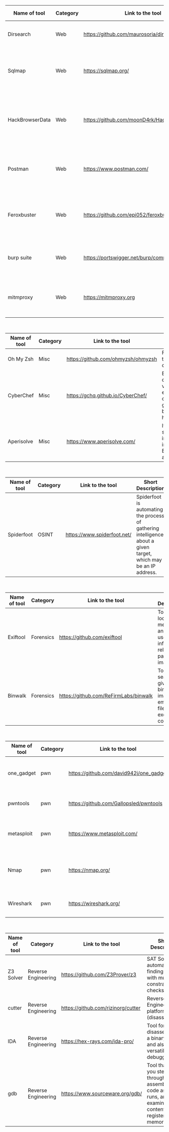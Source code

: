 | Name of tool     | Category            | Link to the tool                            | Short Discription                                                                                                                              |
|--------------    |-----------          |-----------------------------------------    |---------------------------------------------------------------------------------                                                               |
| Dirsearch        | Web                 | https://github.com/maurosoria/dirsearch     | Tool for scanning a website path.                                                                                                              |
| Sqlmap           | Web                 | https://sqlmap.org/                         | automates the process of detecting and exploiting SQL injection                                                                                |
| HackBrowserData  | Web                 | https://github.com/moonD4rk/HackBrowserData | Tools that could help us decrypt data like password, bookmark, history from the browser.                                                       |
| Postman          | Web                 | https://www.postman.com/                    | Tool for testing API calls and stubing the data to APIs to mock the calls    |
| Feroxbuster      | Web                 | https://github.com/epi052/feroxbuster       |A simple, fast, recursive content discovery tool written in Rust            |
| burp suite       | Web                 | https://portswigger.net/burp/communitydownload |It is tool for performing security testing of web applications.|
| mitmproxy        | Web                 | https://mitmproxy.org                       | Mitmproxy is a free and open source interactive HTTPS proxy. |

<br>


| Name of tool     | Category            | Link to the tool                            | Short Description                                                                                                                              |
|--------------    |-----------          |-----------------------------------------    |---------------------------------------------------------------------------------                                                               |
| Oh My Zsh        | Misc                | https://github.com/ohmyzsh/ohmyzsh          | Framework for zsh terminal customization.                                                                                                      |
| CyberChef        | Misc                | https://gchq.github.io/CyberChef/           | Browser tool for quickly testing various encoding/encryption operations on a given input, such as base64, XOR, hexdumping, ...                 |
| Aperisolve | Misc | https://www.aperisolve.com/ | Its offerings, which span the gamut of image analysis, include Steghide, Binwalk, Exiftool, and many others. |

<br>

| Name of tool     | Category            | Link to the tool                            | Short Description                                                                                                                              |
|--------------    |-----------          |-----------------------------------------    |---------------------------------------------------------------------------------                                                               |
| Spiderfoot       | OSINT               | https://www.spiderfoot.net/                 | Spiderfoot is automating the process of gathering intelligence about a given target, which may be an IP address.                               |

<br>

| Name of tool     | Category            | Link to the tool                            | Short Description                                                                                                                              |
|--------------    |-----------          |-----------------------------------------    |---------------------------------------------------------------------------------                                                               |
| Exiftool         | Forensics           | https://github.com/exiftool                 | Tool for looking into meta data and other useful information related to a particular image file                                                | 
| Binwalk          | Forensics           | https://github.com/ReFirmLabs/binwalk       | Tool for searching a given binary image for embedded files and executable code.                                                                |

<br>

| Name of tool     | Category            | Link to the tool                            | Short Description                                                                                                                              |
|--------------    |-----------          |-----------------------------------------    |---------------------------------------------------------------------------------                                                               |
| one_gadget       | pwn                 | https://github.com/david942j/one_gadget     | Tool for finding ROP-tools in libc6.so.6                                                                                                       |
| pwntools         | pwn                 | https://github.com/Gallopsled/pwntools      | Library to develop exploits in Python                                                                                                          | 
| metasploit       | pwn                 | https://www.metasploit.com/                 | Very powerful penetration testing framework                                                                                                    |
| Nmap             | pwn                 | https://nmap.org/                           | utility for network discovery and security auditing.                                                                                           |
| Wireshark             | pwn                 | https://wireshark.org/                           | Network protocol analyzer tool                                                                                           |

<br>


| Name of tool     | Category            | Link to the tool                            | Short Description                                                                                                                              |
|--------------    |-----------          |-----------------------------------------    |---------------------------------------------------------------------------------                                                               |
| Z3 Solver        | Reverse Engineering | https://github.com/Z3Prover/z3              | SAT Solver for automating finding value with multiple constraint checks                                                                        |
| cutter           | Reverse Engineering | https://github.com/rizinorg/cutter          | Reverse Engineering platform (disassembler)                                                                                                    |
| IDA              | Reverse Engineering | https://hex-rays.com/ida-pro/               | Tool for disassembling a binary file and also a versatile debugger                                                                             |
| gdb              | Reverse Engineering | https://www.sourceware.org/gdb/             | Tool that lets you step through the assembly code as it runs, and examine the contents of registers and memory.                                |

